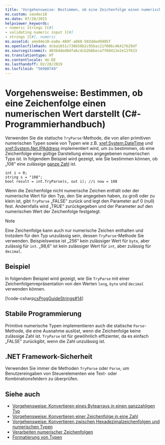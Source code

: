 ```yaml
---
title: 'Vorgehensweise: Bestimmen, ob eine Zeichenfolge einen numerischen Wert darstellt – C#-Programmierhandbuch'
ms.custom: seodec18
ms.date: 07/20/2015
helpviewer_keywords:
- numeric strings [C#]
- validating numeric input [C#]
- strings [C#], numeric
ms.assetid: a4e84e10-ea0a-489f-a868-503dded9d85f
ms.openlocfilehash: dcba1651c736b58b2c95bac21f086c46417629df
ms.sourcegitcommit: 40364ded04fa6cdcb2b6beca7f68412e2e12f633
ms.translationtype: HT
ms.contentlocale: de-DE
ms.lasthandoff: 02/28/2019
ms.locfileid: "56980749"
---
```

# <a name="how-to-determine-whether-a-string-represents-a-numeric-value-c-programming-guide"></a>Vorgehensweise: Bestimmen, ob eine Zeichenfolge einen numerischen Wert darstellt (C#-Programmierhandbuch)
Verwenden Sie die statische `TryParse`-Methode, die von allen primitiven numerischen Typen sowie von Typen wie z.B. <xref:System.DateTime> und <xref:System.Net.IPAddress> implementiert wird, um zu bestimmen, ob eine Zeichenfolge eine gültige Darstellung eines angegebenen numerischen Typs ist. In folgendem Beispiel wird gezeigt, wie Sie bestimmen können, ob „108“ eine zulässige [ganze Zahl](../../../csharp/language-reference/keywords/int.md) ist.  
  
```  
int i = 0;   
string s = "108";  
bool result = int.TryParse(s, out i); //i now = 108  
```  
  
 Wenn die Zeichenfolge nicht numerische Zeichen enthält oder der numerische Wert für den Typ, den Sie angegeben haben, zu groß oder zu klein ist, gibt `TryParse` „FALSE“ zurück und legt den Parameter auf 0 (null) fest. Andernfalls wird „TRUE“ zurückgegeben und der Parameter auf den numerischen Wert der Zeichenfolge festgelegt.  
  
> [!NOTE]
>  Eine Zeichenfolge kann auch nur numerische Zeichen enthalten und trotzdem für den Typ unzulässig sein, dessen `TryParse`-Methode Sie verwenden. Beispielsweise ist „256“ kein zulässiger Wert für `byte`, aber zulässig für `int`. „98,6“ ist kein zulässiger Wert für `int`, aber zulässig für `decimal`.  
  
## <a name="example"></a>Beispiel  
 In folgendem Beispiel wird gezeigt, wie Sie `TryParse` mit einer Zeichenfolgenrepräsentation von den Werten `long`, `byte` und `decimal` verwenden können.  
  
 [!code-csharp[csProgGuideStrings#14](~/samples/snippets/csharp/VS_Snippets_VBCSharp/csProgGuideStrings/CS/Strings.cs#14)]  
  
## <a name="robust-programming"></a>Stabile Programmierung  
 Primitive numerische Typen implementieren auch die statische `Parse`-Methode, die eine Ausnahme auslöst, wenn die Zeichenfolge keine zulässige Zahl ist. `TryParse` ist für gewöhnlich effizienter, da es einfach „FALSE“ zurückgibt, wenn die Zahl unzulässig ist.  
  
## <a name="net-framework-security"></a>.NET Framework-Sicherheit  
 Verwenden Sie immer die Methoden `TryParse` oder `Parse`, um Benutzereingaben von Steuerelementen wie Text- oder Kombinationsfeldern zu überprüfen.  
  
## <a name="see-also"></a>Siehe auch

- [Vorgehensweise: Konvertieren eines Bytearrays in einen ganzzahligen Typ](../../../csharp/programming-guide/types/how-to-convert-a-byte-array-to-an-int.md)
- [Vorgehensweise: Konvertieren einer Zeichenfolge in eine Zahl](../../../csharp/programming-guide/types/how-to-convert-a-string-to-a-number.md)
- [Vorgehensweise: Konvertieren zwischen Hexadezimalzeichenfolgen und numerischen Typen](../../../csharp/programming-guide/types/how-to-convert-between-hexadecimal-strings-and-numeric-types.md)
- [Verarbeiten numerischer Zeichenfolgen](../../../standard/base-types/parsing-numeric.md)
- [Formatierung von Typen](../../../standard/base-types/formatting-types.md)
